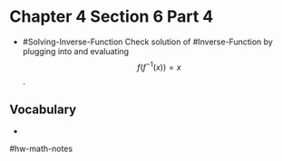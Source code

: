 # Chapter 4 Section 6 Part 4
- #Solving-Inverse-Function Check solution of #Inverse-Function by plugging into and evaluating $$f(f^{-1}(x))=x$$.

## Vocabulary
- 

#hw-math-notes
